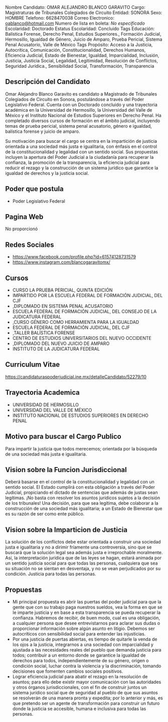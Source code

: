Nombre Candidato: OMAR ALEJANDRO BLANCO GARAVITO
Cargo: Magistraturas de Tribunales Colegiados de Circuito
Entidad: SONORA
Sexo: HOMBRE
Telefono: 6628470038
Correo Electronico: oablanco@hotmail.com
Numero de lista en boleta: *No especificado*
Escolaridad: Doctorado
Estatus Escolaridad: Concluido
Tags Educación: Balística Forense, Derecho Penal, Estudios Superiores., Formación Judicial, Hermosillo, Igualdad de Género, Juicio de Amparo, Prueba Pericial, Sistema Penal Acusatorio, Valle de México
Tags Propósito: Acceso a la Justicia, Autocrítica, Comunicación, Constitucionalidad, Derechos Humanos, Eficiencia Judicial, Estado de Bienestar, Igualdad, Imparcialidad, Inclusión, Justicia, Justicia Social, Legalidad, Legitimidad, Resolución de Conflictos, Seguridad Jurídica., Sensibilidad Social, Transformación, Transparencia


## Descripción del Candidato 

Omar Alejandro Blanco Garavito es candidato a Magistrado de Tribunales Colegiados de Circuito en Sonora, postulándose a través del Poder Legislativo Federal. Cuenta con un Doctorado concluido y una trayectoria académica en la Universidad de Hermosillo, la Universidad del Valle de México y el Instituto Nacional de Estudios Superiores en Derecho Penal. Ha completado diversos cursos de formación en el ámbito judicial, incluyendo temas de prueba pericial, sistema penal acusatorio, género e igualdad, balística forense y juicio de amparo.

Su motivación para buscar el cargo se centra en la impartición de justicia orientada a una sociedad más justa e igualitaria, con énfasis en el control de la constitucionalidad y legalidad con un sentido social. Sus propuestas incluyen la apertura del Poder Judicial a la ciudadanía para recuperar la confianza, la promoción de la transparencia, la eficiencia judicial para reducir el rezago y la construcción de un sistema jurídico que garantice la igualdad de derechos y la justicia social.


## Poder que postula

- Poder Legislativo Federal


## Pagina Web

No proporcionó


## Redes Sociales

- https://www.facebook.com/profile.php?id=61574128731579
- https://www.instagram.com/blancogaravitomx/


## Cursos

- CURSO LA PRUEBA PERICIAL, QUINTA EDICIÓN
- IMPARTIDO POR LA ESCUELA FEDERAL DE FORMACIÓN JUDICIAL, DEL CJF
- ,DIPLOMADO EN SISTEMA PENAL ACUSATORIO
- ESCUELA FEDERAL DE FORMACIÓN JUDICIAL, DEL CONSEJO DE LA JUDICATURA FEDERAL
- ,CURSO GÉNERO COMO HERRAMIENTA PARA LA IGUALDAD
- ESCUELA FEDERAL DE FORMACIÓN JUDICIAL, DEL CJF
- ,TALLER BALÍSTICA FORENSE
- CENTRO DE ESTUDIOS UNIVERSITARIOS DEL NUEVO OCCIDENTE
- ,DIPLOMADO DEL NUEVO JUICIO DE AMPARO
- INSTITUTO DE LA JUDICATURA FEDERAL


## Curriculum Vitae

https://candidaturaspoderjudicial.ine.mx/detalleCandidato/52279/10


## Trayectoria Academica

- UNIVERSIDAD DE HERMOSILLO
- UNIVERSIDAD DEL VALLE DE MÉXICO
- INSTITUTO NACIONAL DE ESTUDIOS SUPERIORES EN DERECHO PENAL


## Motivo para buscar el Cargo Publico

Para impartir la justicia que todos merecemos; orientada por la búsqueda de una sociedad más justa e igualitaria.


## Vision sobre la Funcion Jurisdiccional

Deberá basarse en el control de la constitucionalidad y legalidad con un sentido social. El Estado cumplirá con esta obligación a través del Poder Judicial, propiciando el dictado de sentencias que además de justas sean legítimas. ¡No basta con resolver los asuntos jurídicos sujetos a la decisión de los tribunales! Una decisión, para que sea legítima, debe colaborar a la construcción de una sociedad más igualitaria; a un Estado de Bienestar que es su razón de ser como ente público.


## Vision sobre la Imparticion de Justicia

La solución de los conflictos debe estar orientada a construir una sociedad justa e igualitaria y no a dirimir fríamente una controversia, sino que se buscará que la solución legal sea además justa e irreprochable moralmente. Así, la interpretación jurídica que de las leyes se hagan, estará animada por un sentido justicia social para que todas las personas, cualquiera que sea su situación no se sientan en desventaja, y no se vean perjudicados por su condición. Justicia para todas las personas.


## Propuestas

- Mi principal propuesta es abrir las puertas del poder judicial para que la gente que con su trabajo paga nuestros sueldos, vea la forma en que se le imparte justicia y en base a esta transparencia se pueda recuperar la confianza. Habremos de recibir, de buen modo, cual es una obligación, a cualquier persona que desee entrevistarnos para aclarar sus dudas o proporcionar información sobre algún asunto en litigio. Debemos ser autocríticos con sensibilidad social para entender las injusticias.
- Por una justicia de puertas abiertas, es tiempo de quitarle la venda de los ojos a la justicia, integrarnos a una sociedad con imparcialidad y ajustada a las necesidades reales del pueblo que demanda justicia para todos; contribuir a un entorno donde se garantice la igualdad de derechos para todos, independientemente de su género, origen o condición social, luchar contra la violencia y la discriminación, tomando decisiones que fomenten cambios sociales positivos.
- Lograr eficiencia judicial para abatir el rezago en la resolución de asuntos; para ello debe existir mayor comunicación con las autoridades y otros órganos jurisdiccionales, con el fin de construir juntos un sistema jurídico social que de seguridad al pueblo de que sus asuntos se resolverán de una manera pronta y expedita; por lo anterior y más, es que pretendo ser un agente de transformación para construir un futuro donde la justicia se accesible, humana e inclusiva para todas las personas.

